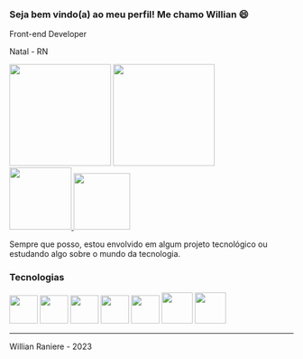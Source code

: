 ### Seja bem vindo(a) ao meu perfil! Me chamo Willian 😄
Front-end Developer


Natal - RN

<div>
    <a href="#"><img height="180em" src="https://github-readme-stats.vercel.app/api?username=bywillsilva&theme=radical&show_icons=true"></a>
    <a href="#"><img height="180em" src="https://github-readme-stats.vercel.app/api/top-langs/?username=bywillsilva&theme=radical&show_icons=true&layout=compact"></a>
</div>

<div>
    <a href="https://www.instagram.com/bywill_silva/">
        <img src="https://img.shields.io/badge/Instagram-E4405F?style=for-the-badge&logo=instagram&logoColor=white" width="110px">
    </a>
    <a href="https://www.linkedin.com/in/willian-raniere/">
        <img src="https://img.shields.io/badge/LinkedIn-0077B5?style=for-the-badge&logo=linkedin&logoColor=white" width="100px">
    </a>
</div>

<p>Sempre que posso, estou envolvido em algum projeto tecnológico ou estudando algo sobre o mundo da tecnologia.</p>

### Tecnologias

<div>
    <a href="#"><img src="https://cdn-icons-png.flaticon.com/512/732/732212.png" width="50px"><a/>
    <a href="#"><img src="https://cdn-icons-png.flaticon.com/512/732/732190.png" width="50px"></a>
    <a href="#"><img src="https://cdn.icon-icons.com/icons2/2415/PNG/512/javascript_original_logo_icon_146455.png" width="50px"></a>
    <a href="#"><img src="https://cdn.icon-icons.com/icons2/2415/PNG/512/typescript_original_logo_icon_146317.png" width="50px"></a>
    <a href="#"><img src="https://cdn.iconscout.com/icon/free/png-256/node-js-1174925.png" width="50px"></a>
    <a href="#"><img src="https://upload.wikimedia.org/wikipedia/commons/thumb/a/a7/React-icon.svg/2300px-React-icon.svg.png" width="55px"></a>
    <a href="#"><img src="[https://upload.wikimedia.org/wikipedia/commons/thumb/a/a7/React-icon.svg/2300px-React-icon.svg.png](https://e7.pngegg.com/pngimages/1018/16/png-clipart-mysql-workbench-database-mysql-cluster-others-text-logo.png](https://e7.pngegg.com/pngimages/1018/16/png-clipart-mysql-workbench-database-mysql-cluster-others-text-logo.png)" width="55px"></a>
</div>

<hr>

<p>Willian Raniere - 2023</p>
